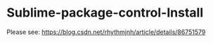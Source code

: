 # Sublime-package-control-Install
Please see: https://blog.csdn.net/rhythmjnh/article/details/86751579
